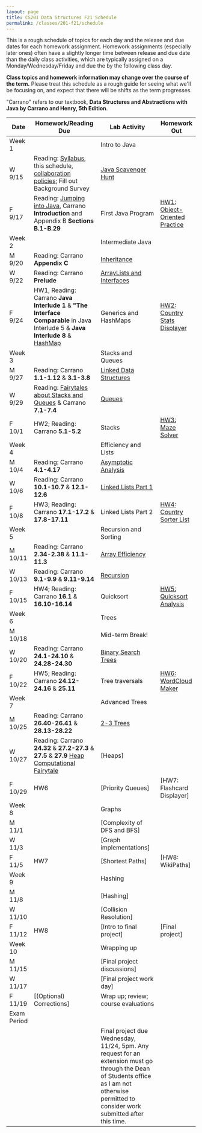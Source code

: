 ```yaml
---
layout: page
title: CS201 Data Structures F21 Schedule
permalink: /classes/201-f21/schedule
---
```


This is a rough schedule of topics for each day and the release and due dates for each homework assignment. Homework assignments (especially later ones) often have a slightly longer time between release and due date than the daily class activities, which are typically assigned on a Monday/Wednesday/Friday and due the by the following class day. 

**Class topics and homework information may change over the course of the term.** Please treat this schedule as a rough guide for seeing what we'll be focusing on, and expect that there will be shifts as the term progresses.

"Carrano" refers to our textbook, **Data Structures and Abstractions with Java by Carrano and Henry, 5th Edition**. 

| Date	| Homework/Reading Due	| Lab Activity |	Homework Out |
| ------- | --------------- | ------------- | -------------- |
| Week 1 | | Intro to Java | |
| W 9/15 | Reading: [Syllabus](Syllabus), this schedule, [collaboration policies](collaboration); Fill out Background Survey| [Java Scavenger Hunt](java_scavenger)| |
| F 9/17 | Reading: [Jumping into Java](jumping_java), Carrano **Introduction** and Appendix B **Sections B.1-B.29**| First Java Program |	[HW1: Object-Oriented Practice](hw1-oop-practice) |
| Week 2 | | Intermediate Java | |
| M 9/20 |	Reading: Carrano **Appendix C**	| [Inheritance](inheritance-activity) |	 |
| W 9/22 | Reading: Carrano **Prelude**	|	[ArrayLists and Interfaces](interface-lab)	| |
| F 9/24 | HW1, Reading: Carrano **Java Interlude 1** & **"The Interface Comparable** in Java Interlude 5 & **Java Interlude 8** & [HashMap](hashmaps)|		Generics and HashMaps	| [HW2: Country Stats Displayer](hw2)|
| Week 3 | | Stacks and Queues | |
| M 9/27 | Reading: Carrano **1.1-1.12** & **3.1-3.8**	| [Linked Data Structures](linked-structures)	| |
| W 9/29 | Reading: [Fairytales about Stacks and Queues](http://computationaltales.blogspot.com/2011/04/stacks-queues-priority-queues-and.html) & Carrano **7.1-7.4**	 |	[Queues](queues) |  |
| F 10/1 | HW2; Reading: Carrano **5.1-5.2** |		Stacks	| [HW3: Maze Solver](hw3) |
| Week 4 | | Efficiency and Lists | |
| M 10/4 | Reading: Carrano **4.1-4.17**|	[Asymptotic Analysis](analysis-activity)	| |
| W 10/6 | Reading: Carrano **10.1-10.7** & **12.1-12.6** 	| [Linked Lists Part 1](linked-list)	|  |
| F 10/8 | HW3; Reading: Carrano **17.1-17.2** & **17.8-17.11** |	Linked Lists Part 2	| [HW4: Country Sorter List](hw4)|
| Week 5 | | Recursion and Sorting | |
| M 10/11 | Reading: Carrano **2.34-2.38** & **11.1-11.3**|	[Array Efficiency](array-efficiency) | |
| W 10/13 |	Reading: Carrano **9.1-9.9** & **9.11-9.14**	| [Recursion](recursion)	|  |
| F 10/15 | HW4; Reading: Carrano **16.1** & **16.10-16.14** |	Quicksort	| [HW5: Quicksort Analysis](hw5) |
| Week 6 | | Trees | |
| M 10/18	| |	Mid-term Break!	| |
| W 10/20 | Reading: Carrano **24.1-24.10** & **24.28-24.30** |	[Binary Search Trees](BST-lab)| |
| F 10/22 | HW5; Reading: Carrano **24.12-24.16** & **25.11**	| Tree traversals	| [HW6: WordCloud Maker](hw6) |
| Week 7 | | Advanced Trees | |
| M 10/25 | Reading: Carrano **26.40-26.41** & **28.13-28.22** |		[2-3 Trees](two-three-tree)	| |
| W 10/27 | Reading: Carrano **24.32** & **27.2-27.3** & **27.5** & **27.9** [Heap Computational Fairytale](http://computationaltales.blogspot.com/2011/04/president-of-heap.html)|	[Heaps]		 | |
| F 10/29 |	HW6 |	[Priority Queues]	| [HW7: Flashcard Displayer] |
| Week 8 | | Graphs | |
| M 11/1 |  |		[Complexity of DFS and BFS]	| |
| W 11/3 | |	[Graph implementations]	 | |	
| F 11/5 | HW7	|  [Shortest Paths] |	[HW8: WikiPaths] |
| Week 9 | | Hashing | |
| M 11/8 | |		[Hashing]	| |	
| W 11/10 | |	[Collision Resolution] | |
| F 11/12 | HW8 |	[Intro to final project] |	[Final project] |
| Week 10 | | Wrapping up | |
| M 11/15	| |  [Final project discussions] | |
| W 11/17 | | [Final project work day] | |
| F 11/19 | [(Optional) Corrections]| Wrap up; review; course evaluations	| |
| Exam Period | | | |
| | | Final project due Wednesday, 11/24, 5pm. Any request for an extension must go through the Dean of Students office as I am not otherwise permitted to consider work submitted after this time. | |